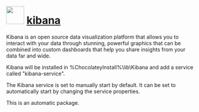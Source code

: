 ﻿# <img src="https://cdn.jsdelivr.net/gh/mkevenaar/chocolatey-packages@3ac63bf30efd773e83add28046b48de5dcf5334a/icons/kibana.svg" width="48" height="48"/> [kibana](https://chocolatey.org/packages/kibana)

Kibana is an open source data visualization platform that allows you to interact with your data through stunning, powerful graphics that can be combined into custom dashboards that help you share insights from your data far and wide.

Kibana will be installed in %ChocolateyInstall%\lib\Kibana and add a service called "kibana-service".

The Kibana service is set to manually start by default. It can be set to automatically start by changing the service properties.

This is an automatic package.

